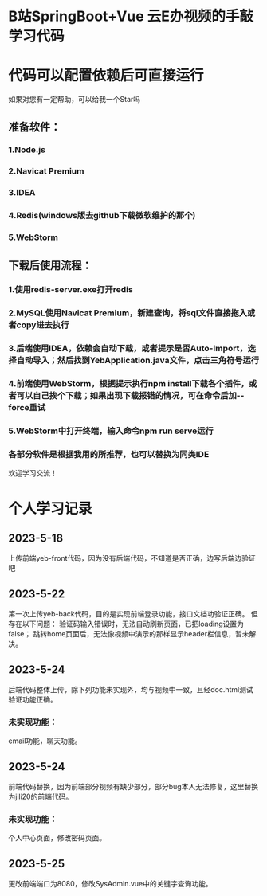 # B站SpringBoot+Vue 云E办视频的手敲学习代码
# 代码可以配置依赖后可直接运行
如果对您有一定帮助，可以给我一个Star吗

## 准备软件：
### 1.Node.js
### 2.Navicat Premium
### 3.IDEA
### 4.Redis(windows版去github下载微软维护的那个)
### 5.WebStorm

## 下载后使用流程：
### 1.使用redis-server.exe打开redis
### 2.MySQL使用Navicat Premium，新建查询，将sql文件直接拖入或者copy进去执行
### 3.后端使用IDEA，依赖会自动下载，或者提示是否Auto-Import，选择自动导入；然后找到YebApplication.java文件，点击三角符号运行
### 4.前端使用WebStorm，根据提示执行npm install下载各个插件，或者可以自己挨个下载；如果出现下载报错的情况，可在命令后加--force重试
### 5.WebStorm中打开终端，输入命令npm run serve运行
### 各部分软件是根据我用的所推荐，也可以替换为同类IDE
欢迎学习交流！





# 个人学习记录
## 2023-5-18 
上传前端yeb-front代码，因为没有后端代码，不知道是否正确，边写后端边验证吧

## 2023-5-22 
第一次上传yeb-back代码，目的是实现前端登录功能，接口文档功验证正确。
但存在以下问题：
    验证码输入错误时，无法自动刷新页面，已把loading设置为false；
    跳转home页面后，无法像视频中演示的那样显示header栏信息，暂未解决。

## 2023-5-24
后端代码整体上传，除下列功能未实现外，均与视频中一致，且经doc.html测试验证功能正确。
### 未实现功能：
email功能，聊天功能。

## 2023-5-24
前端代码替换，因为前端部分视频有缺少部分，部分bug本人无法修复，这里替换为jili20的前端代码。
### 未实现功能：
个人中心页面，修改密码页面。

## 2023-5-25
更改前端端口为8080，修改SysAdmin.vue中的关键字查询功能。
